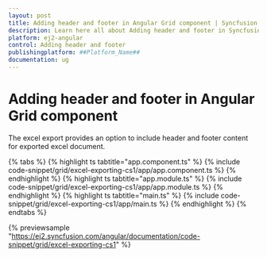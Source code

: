 ```yaml
---
layout: post
title: Adding header and footer in Angular Grid component | Syncfusion
description: Learn here all about Adding header and footer in Syncfusion ##Platform_Name## Grid component of Syncfusion Essential JS 2 and more.
platform: ej2-angular
control: Adding header and footer 
publishingplatform: ##Platform_Name##
documentation: ug
---
```


# Adding header and footer in Angular Grid component

The excel export provides an option to include header and footer content for exported excel document.

{% tabs %}
{% highlight ts tabtitle="app.component.ts" %}
{% include code-snippet/grid/excel-exporting-cs1/app/app.component.ts %}
{% endhighlight %}
{% highlight ts tabtitle="app.module.ts" %}
{% include code-snippet/grid/excel-exporting-cs1/app/app.module.ts %}
{% endhighlight %}
{% highlight ts tabtitle="main.ts" %}
{% include code-snippet/grid/excel-exporting-cs1/app/main.ts %}
{% endhighlight %}
{% endtabs %}
  
{% previewsample "https://ej2.syncfusion.com/angular/documentation/code-snippet/grid/excel-exporting-cs1" %}